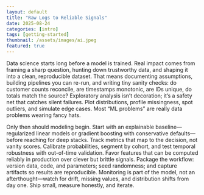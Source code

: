 ```yaml
---
layout: default
title: "Raw Logs to Reliable Signals"
date: 2025-08-24
categories: [intro]
tags: [getting-started]
thumbnail: /assets/images/ai.jpeg
featured: true
---
```


Data science starts long before a model is trained. Real impact comes from framing a sharp question, hunting down trustworthy data, and shaping it into a clean, reproducible dataset. That means documenting assumptions, building pipelines you can re-run, and writing tiny sanity checks: do customer counts reconcile, are timestamps monotonic, are IDs unique, do totals match the source? Exploratory analysis isn’t decoration; it’s a safety net that catches silent failures. Plot distributions, profile missingness, spot outliers, and simulate edge cases. Most “ML problems” are really data problems wearing fancy hats.

Only then should modeling begin. Start with an explainable baseline—regularized linear models or gradient boosting with conservative defaults—before reaching for deep stacks. Track metrics that map to the decision, not vanity scores. Calibrate probabilities, segment by cohort, and test temporal robustness with out-of-time validation. Favor features that can be computed reliably in production over clever but brittle signals. Package the workflow: version data, code, and parameters; seed randomness; and capture artifacts so results are reproducible. Monitoring is part of the model, not an afterthought—watch for drift, missing values, and distribution shifts from day one. Ship small, measure honestly, and iterate.

